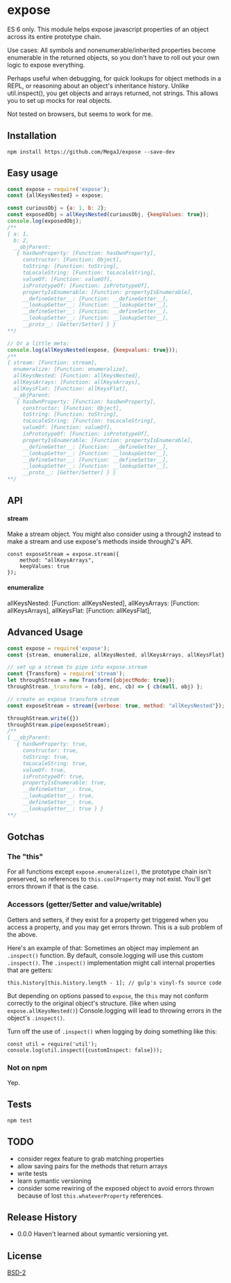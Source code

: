 expose
=========

   ES 6 only.
   This module helps expose javascript properties of an object across its entire prototype chain. 

   Use cases:
   All symbols and nonenumerable/inherited properties become enumerable in the returned objects, so you don't have to roll out your own logic
   to expose everything.

   Perhaps useful when debugging, for quick lookups for object methods in a REPL, or reasoning about an object's inheritance history.
   Unlike util.inspect(), you get objects and arrays returned, not strings. This allows you to set up mocks for real objects.

   Not tested on browsers, but seems to work for me.

## Installation

    npm install https://github.com/MegaJ/expose --save-dev
  
## Easy usage

```javascript
const expose = require('expose');
const {allKeysNested} = expose;

const curiousObj = {a: 1, b: 2};
const exposedObj = allKeysNested(curiousObj, {keepValues: true});
console.log(exposedObj);
/**
{ a: 1,
  b: 2,
  __objParent: 
   { hasOwnProperty: [Function: hasOwnProperty],
     constructor: [Function: Object],
     toString: [Function: toString],
     toLocaleString: [Function: toLocaleString],
     valueOf: [Function: valueOf],
     isPrototypeOf: [Function: isPrototypeOf],
     propertyIsEnumerable: [Function: propertyIsEnumerable],
     __defineGetter__: [Function: __defineGetter__],
     __lookupGetter__: [Function: __lookupGetter__],
     __defineSetter__: [Function: __defineSetter__],
     __lookupSetter__: [Function: __lookupSetter__],
     __proto__: [Getter/Setter] } }
**/

// Or a little meta:
console.log(allKeysNested(expose, {keepvalues: true}));
/**
{ stream: [Function: stream],
  enumeralize: [Function: enumeralize],
  allKeysNested: [Function: allKeysNested],
  allKeysArrays: [Function: allKeysArrays],
  allKeysFlat: [Function: allKeysFlat],
  __objParent: 
   { hasOwnProperty: [Function: hasOwnProperty],
     constructor: [Function: Object],
     toString: [Function: toString],
     toLocaleString: [Function: toLocaleString],
     valueOf: [Function: valueOf],
     isPrototypeOf: [Function: isPrototypeOf],
     propertyIsEnumerable: [Function: propertyIsEnumerable],
     __defineGetter__: [Function: __defineGetter__],
     __lookupGetter__: [Function: __lookupGetter__],
     __defineSetter__: [Function: __defineSetter__],
     __lookupSetter__: [Function: __lookupSetter__],
     __proto__: [Getter/Setter] } }
**/


```
## API

#### stream
Make a stream object. You might also consider using a through2 instead to make a stream and use expose's methods inside through2's API.
	 
    const exposeStream = expose.stream({
        method: "allKeysArrays",
        keepValues: true
	});

#### enumeralize

allKeysNested: [Function: allKeysNested],
allKeysArrays: [Function: allKeysArrays],
allKeysFlat: [Function: allKeysFlat],


## Advanced Usage

```javascript
const expose = require('expose');
const {stream, enumeralize, allKeysNested, allKeysArrays, allKeysFlat} = expose;

// set up a stream to pipe into expose.stream
const {Transform} = require('stream');
let throughStream = new Transform({objectMode: true});
throughStream._transform = (obj, enc, cb) => { cb(null, obj) };

// create an expose transform stream
const exposeStream = stream({verbose: true, method: "allKeysNested"});

throughStream.write({})
throughStream.pipe(exposeStream);
/**
{ __objParent: 
   { hasOwnProperty: true,
     constructor: true,
     toString: true,
     toLocaleString: true,
     valueOf: true,
     isPrototypeOf: true,
     propertyIsEnumerable: true,
     __defineGetter__: true,
     __lookupGetter__: true,
     __defineSetter__: true,
     __lookupSetter__: true } }
**/
```

## Gotchas

### The "this"

  For all functions except `expose.enumeralize()`, the prototype chain isn't preserved, so references to `this.coolProperty` may not exist.
  You'll get errors thrown if that is the case.
  
### Accessors (getter/Setter and value/writable)

  Getters and setters, if they exist for a property get triggered when you access a property, and you may get errors thrown.
  This is a sub problem of the above.
  
  Here's an example of that:
  Sometimes an object may implement an `.inspect()` function. By default, console.logging will use this custom `.inspect()`.
  The `.inspect()` implementation might call internal properties that are getters:

    this.history[this.history.length - 1]; // gulp's vinyl-fs source code
  But depending on options passed to `expose`, the `this` may not conform correctly to the original object's structure. (like when using `expose.allKeysNested()`)
  Console.logging will lead to throwing errors in the object's `.inspect()`.
  
  Turn off the use of `.inspect()` when logging by doing something like this:
  
    const util = require('util');
    console.log(util.inspect({customInspect: false}));

### Not on npm

  Yep.
  
## Tests

    npm test


## TODO

  * consider regex feature to grab matching properties
  * allow saving pairs for the methods that return arrays
  * write tests
  * learn symantic versioning
  * consider some rewiring of the exposed object to avoid errors thrown because of lost `this.whateverProperty` references. 

## Release History

* 0.0.0 Haven't learned about symantic versioning yet.

## License

[BSD-2](https://opensource.org/licenses/BSD-2-Clause)